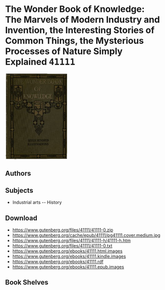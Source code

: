 # The Wonder Book of Knowledge: The Marvels of Modern Industry and Invention, the Interesting Stories of Common Things, the Mysterious Processes of Nature Simply Explained <kbd>41111</kbd>

![](./cover.medium.jpg "")

## Authors



## Subjects


 - Industrial arts -- History

## Download


 - https://www.gutenberg.org/files/41111/41111-0.zip
 - https://www.gutenberg.org/cache/epub/41111/pg41111.cover.medium.jpg
 - https://www.gutenberg.org/files/41111/41111-h/41111-h.htm
 - https://www.gutenberg.org/files/41111/41111-0.txt
 - https://www.gutenberg.org/ebooks/41111.html.images
 - https://www.gutenberg.org/ebooks/41111.kindle.images
 - https://www.gutenberg.org/ebooks/41111.rdf
 - https://www.gutenberg.org/ebooks/41111.epub.images

## Book Shelves


